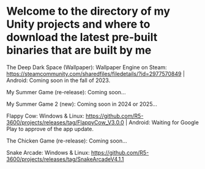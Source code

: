 # Welcome to the directory of my Unity projects and where to download the latest pre-built binaries that are built by me

The Deep Dark Space (Wallpaper): Wallpaper Engine on Steam: https://steamcommunity.com/sharedfiles/filedetails/?id=2977570849    |    Android: Coming soon in the fall of 2023.

My Summer Game (re-release): Coming soon...

My Summer Game 2 (new): Coming soon in 2024 or 2025...

Flappy Cow: Windows & Linux: https://github.com/R5-3600/projects/releases/tag/FlappyCow_V3.0.0    |    Android: Waiting for Google Play to approve of the app update.

The Chicken Game (re-release): Coming soon...

Snake Arcade: Windows & Linux: https://github.com/R5-3600/projects/releases/tag/SnakeArcadeV4.1.1
